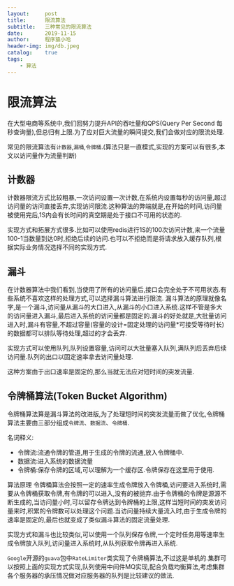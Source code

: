 ```yaml
---
layout:     post
title:      限流算法
subtitle:   三种常见的限流算法
date:       2019-11-15
author:     程序猿小哈
header-img: img/db.jpeg
catalog: 	true
tags:
    - 算法
---
```

# 限流算法
在大型电商等系统中,我们回努力提升API的吞吐量和QPS(Query Per Second 每秒查询量),但总归有上限.为了应对巨大流量的瞬间提交,我们会做对应的限流处理.

常见的限流算法有`计数器`,`漏桶`,`令牌桶`.(算法只是一直模式,实现的方案可以有很多,本文以访问量作为流量判断)

## 计数器
计数器限流方式比较粗暴,一次访问设置一次计数,在系统内设置每秒的访问量,超过访问量的访问直接丢弃,实现访问限流.这种算法的弊端就是,在开始的时间,访问量被使用完后,1S内会有长时间的真空期是处于接口不可用的状态的.

实现方式和拓展方式很多.比如可以使用redis进行1S的100次访问计数,来一个流量100-1当数量到达0时,拒绝后续的访问.也可以不拒绝而是将请求放入缓存队列,根据实际业务情况选择不同的实现方式.


## 漏斗
在计数器算法中我们看到,当使用了所有的访问量后,接口会完全处于不可用状态.有些系统不喜欢这样的处理方式,可以选择漏斗算法进行限流.
漏斗算法的原理就像名字,是一个漏斗,访问量从漏斗的大口进入,从漏斗的小口进入系统.这样不管是多大的访问量进入漏斗,最后进入系统的访问量都是固定的.漏斗的好处就是,大批量访问进入时,漏斗有容量,不超过容量(容量的设计=固定处理的访问量*可接受等待时长)的数据都可以排队等待处理,超过的才会丢弃.

实现方式可以使用队列,队列设置容量,访问可以大批量塞入队列,满队列后丢弃后续访问量.队列的出口以固定速率拿去访问量处理.

这种方案由于出口速率是固定的,那么当就无法应对短时间的突发流量.

## 令牌桶算法(Token Bucket Algorithm)

令牌桶算法算是漏斗算法的改进版,为了处理短时间的突发流量而做了优化,令牌桶算法主要由三部分组成`令牌流`、`数据流`、`令牌桶`.

名词释义:
+ 令牌流:流通令牌的管道,用于生成的令牌的流通,放入令牌桶中.
+ 数据流:进入系统的数据流量
+ 令牌桶:保存令牌的区域,可以理解为一个缓存区.令牌保存在这里用于使用.

算法原理
令牌桶算法会按照一定的速率生成令牌放入令牌桶,访问要进入系统时,需要从令牌桶获取令牌,有令牌的可以进入,没有的被抛弃.由于令牌桶的令牌是源源不断生成的,当访问量小时,可以留存令牌达到令牌桶的上限,这样当短时间的突发访问量来时,积累的令牌数可以处理这个问题.当访问量持续大量流入时,由于生成令牌的速率是固定的,最后也就变成了类似漏斗算法的固定流量处理.

实现方式和漏斗也比较类似,可以使用一个队列保存令牌,一个定时任务用等速率生成令牌放入队列,访问量进入系统时,从队列获取令牌再进入系统.

`Google`开源的`guava`包中`RateLimiter`类实现了令牌桶算法,不过这是单机的.集群可以按照上面的实现方式实现,队列使用中间件MQ实现,配合负载均衡算法,考虑集群各个服务器的承压情况做对应服务器的队列是比较建议的做法.